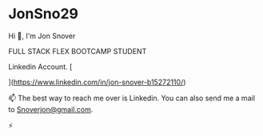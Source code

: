 # JonSno29


Hi 👋, I'm Jon Snover

FULL STACK FLEX BOOTCAMP STUDENT


Linkedin Account.   [

](https://www.linkedin.com/in/jon-snover-b15272110/)


📫 The best way to reach me over is Linkedin. You can also send me a mail to Snoverjon@gmail.com.


⚡ 



